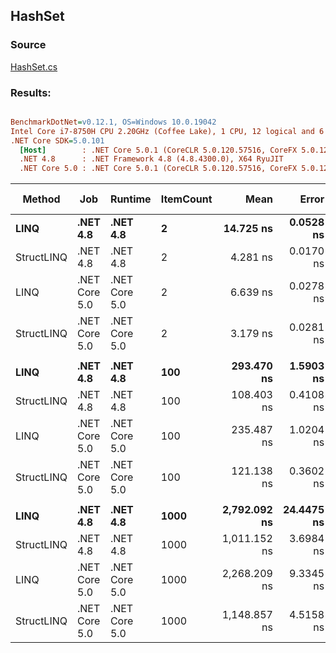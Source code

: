 ﻿## HashSet

### Source
[HashSet.cs](../../src/StructLinq.Benchmark/HashSet.cs)

### Results:
``` ini

BenchmarkDotNet=v0.12.1, OS=Windows 10.0.19042
Intel Core i7-8750H CPU 2.20GHz (Coffee Lake), 1 CPU, 12 logical and 6 physical cores
.NET Core SDK=5.0.101
  [Host]        : .NET Core 5.0.1 (CoreCLR 5.0.120.57516, CoreFX 5.0.120.57516), X64 RyuJIT
  .NET 4.8      : .NET Framework 4.8 (4.8.4300.0), X64 RyuJIT
  .NET Core 5.0 : .NET Core 5.0.1 (CoreCLR 5.0.120.57516, CoreFX 5.0.120.57516), X64 RyuJIT


```
|     Method |           Job |       Runtime | ItemCount |         Mean |      Error |     StdDev | Ratio | Gen 0 | Gen 1 | Gen 2 | Allocated |
|----------- |-------------- |-------------- |---------- |-------------:|-----------:|-----------:|------:|------:|------:|------:|----------:|
|       **LINQ** |      **.NET 4.8** |      **.NET 4.8** |         **2** |    **14.725 ns** |  **0.0528 ns** |  **0.0494 ns** |  **1.00** |     **-** |     **-** |     **-** |         **-** |
| StructLINQ |      .NET 4.8 |      .NET 4.8 |         2 |     4.281 ns |  0.0170 ns |  0.0150 ns |  0.29 |     - |     - |     - |         - |
|       LINQ | .NET Core 5.0 | .NET Core 5.0 |         2 |     6.639 ns |  0.0278 ns |  0.0246 ns |  0.45 |     - |     - |     - |         - |
| StructLINQ | .NET Core 5.0 | .NET Core 5.0 |         2 |     3.179 ns |  0.0281 ns |  0.0263 ns |  0.22 |     - |     - |     - |         - |
|            |               |               |           |              |            |            |       |       |       |       |           |
|       **LINQ** |      **.NET 4.8** |      **.NET 4.8** |       **100** |   **293.470 ns** |  **1.5903 ns** |  **1.4098 ns** |  **1.00** |     **-** |     **-** |     **-** |         **-** |
| StructLINQ |      .NET 4.8 |      .NET 4.8 |       100 |   108.403 ns |  0.4108 ns |  0.3842 ns |  0.37 |     - |     - |     - |         - |
|       LINQ | .NET Core 5.0 | .NET Core 5.0 |       100 |   235.487 ns |  1.0204 ns |  0.9045 ns |  0.80 |     - |     - |     - |         - |
| StructLINQ | .NET Core 5.0 | .NET Core 5.0 |       100 |   121.138 ns |  0.3602 ns |  0.3193 ns |  0.41 |     - |     - |     - |         - |
|            |               |               |           |              |            |            |       |       |       |       |           |
|       **LINQ** |      **.NET 4.8** |      **.NET 4.8** |      **1000** | **2,792.092 ns** | **24.4475 ns** | **21.6721 ns** |  **1.00** |     **-** |     **-** |     **-** |         **-** |
| StructLINQ |      .NET 4.8 |      .NET 4.8 |      1000 | 1,011.152 ns |  3.6984 ns |  3.4595 ns |  0.36 |     - |     - |     - |         - |
|       LINQ | .NET Core 5.0 | .NET Core 5.0 |      1000 | 2,268.209 ns |  9.3345 ns |  8.7315 ns |  0.81 |     - |     - |     - |         - |
| StructLINQ | .NET Core 5.0 | .NET Core 5.0 |      1000 | 1,148.857 ns |  4.5158 ns |  4.2241 ns |  0.41 |     - |     - |     - |         - |
